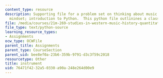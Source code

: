 ```yaml
---
content_type: resource
description: Supporting file for a problem set on thinking about music with an object-oriented
  mindset; introduction to Python.  This python file outlinines a class hierarchy.
file: /media/courses/21m-269-studies-in-western-music-history-quantitative-and-computational-approaches-to-music-history-spring-2012/76471f4232a50330a90a248e264d00e9_instrument.py
file_type: text/python-source
learning_resource_types:
- Assignments
ocw_type: OCWFile
parent_title: Assignments
parent_type: CourseSection
parent_uid: bee8ef0a-23b6-359b-9791-d3c3f59c2018
resourcetype: Other
title: instrument
uid: 76471f42-32a5-0330-a90a-248e264d00e9
---
```

